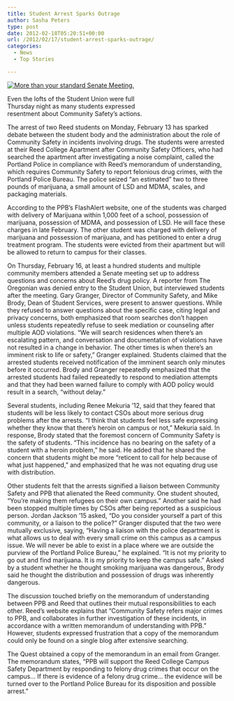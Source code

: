 ```yaml
---
title: Student Arrest Sparks Outrage
author: Sasha Peters
type: post
date: 2012-02-18T05:20:51+00:00
url: /2012/02/17/student-arrest-sparks-outrage/
categories:
  - News
  - Top Stories

---
```

<div id="attachment_1325" style="width: 310px" class="wp-caption alignright">
  <a href="http://www.reedquest.org/2012/02/student-arrest-sparks-outrage/img_0689small/" rel="attachment wp-att-1325"><img class="size-medium wp-image-1325" title="Student Union" src="https://i2.wp.com/www.reedquest.org/wp-content/uploads/2012/02/IMG_0689small-300x200.jpg?resize=300%2C200" alt="More than your standard Senate Meeting." data-recalc-dims="1" /></a>
  
  <p class="wp-caption-text">
    Even the lofts of the Student Union were full Thursday night as many students expressed resentment about Community Safety&#8217;s actions.
  </p>
</div>

The arrest of two Reed students on Monday, February 13 has sparked debate between the student body and the administration about the role of Community Safety in incidents involving drugs. The students were arrested at their Reed College Apartment after Community Safety Officers, who had searched the apartment after investigating a noise complaint, called the Portland Police in compliance with Reed’s memorandum of understanding, which requires Community Safety to report felonious drug crimes, with the Portland Police Bureau. The police seized &#8220;an estimated&#8221; two to three pounds of marijuana, a small amount of LSD and MDMA, scales, and packaging materials.

According to the PPB’s FlashAlert website, one of the students was charged with delivery of Marijuana within 1,000 feet of a school, possession of marijuana, possession of MDMA, and possession of LSD. He will face these charges in late February. The other student was charged with delivery of marijuana and possession of marijuana, and has petitioned to enter a drug treatment program. The students were evicted from their apartment but will be allowed to return to campus for their classes.

On Thursday, February 16, at least a hundred students and multiple community members attended a Senate meeting set up to address questions and concerns about Reed’s drug policy. A reporter from The Oregonian was denied entry to the Student Union, but interviewed students after the meeting. Gary Granger, Director of Community Safety, and Mike Brody, Dean of Student Services, were present to answer questions. While they refused to answer questions about the specific case, citing legal and privacy concerns, both emphasized that room searches don’t happen unless students repeatedly refuse to seek mediation or counseling after multiple AOD violations. “We will search residences when there’s an escalating pattern, and conversation and documentation of violations have not resulted in a change in behavior. The other times is when there’s an imminent risk to life or safety,” Granger explained. Students claimed that the arrested students received notification of the imminent search only minutes before it occurred. Brody and Granger repeatedly emphasized that the arrested students had failed repeatedly to respond to mediation attempts and that they had been warned failure to comply with AOD policy would result in a search, “without delay.”

Several students, including Renee Mekuria ’12, said that they feared that students will be less likely to contact CSOs about more serious drug problems after the arrests. “I think that students feel less safe expressing whether they know that there’s heroin on campus or not,” Mekuria said. In response, Brody stated that the foremost concern of Community Safety is the safety of students. “This incidence has no bearing on the safety of a student with a heroin problem,” he said. He added that he shared the concern that students might be more “reticent to call for help because of what just happened,” and emphasized that he was not equating drug use with distribution.
  
Other students felt that the arrests signified a liaison between Community Safety and PPB that alienated the Reed community. One student shouted, “You’re making them refugees on their own campus.” Another said he had been stopped multiple times by CSOs after being reported as a suspicious person. Jordan Jackson ’15 asked, “Do you consider yourself a part of this community, or a liaison to the police?” Granger disputed that the two were mutually exclusive, saying, “Having a liaison with the police department is what allows us to deal with every small crime on this campus as a campus issue. We will never be able to exist in a place where we are outside the purview of the Portland Police Bureau,” he explained. “It is not my priority to go out and find marijuana. It is my priority to keep the campus safe.” Asked by a student whether he thought smoking marijuana was dangerous, Brody said he thought the distribution and possession of drugs was inherently dangerous.

The discussion touched briefly on the memorandum of understanding between PPB and Reed that outlines their mutual responsibilities to each other. Reed’s website explains that “Community Safety refers major crimes to PPB, and collaborates in further investigation of these incidents, in accordance with a written memorandum of understanding with PPB.” However, students expressed frustration that a copy of the memorandum could only be found on a single blog after extensive searching.

The Quest obtained a copy of the memorandum in an email from Granger. The memorandum states, “PPB will support the Reed College Campus Safety Department by responding to felony drug crimes that occur on the campus… If there is evidence of a felony drug crime… the evidence will be turned over to the Portland Police Bureau for its disposition and possible arrest.”